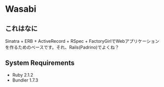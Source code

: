 Wasabi
======

## これはなに
Sinatra + ERB + ActiveRecord + RSpec + FactoryGirlでWebアプリケーションを作るためのベースです。それ、Rails(Padrino)でよくね？

## System Requirements
* Ruby 2.1.2
* Bundler 1.7.3
